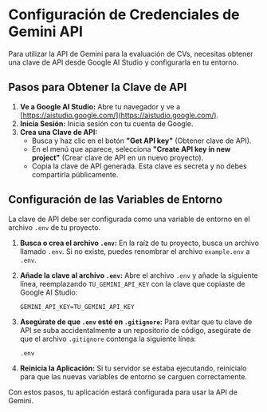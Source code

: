 # Configuración de Credenciales de Gemini API

Para utilizar la API de Gemini para la evaluación de CVs, necesitas obtener una clave de API desde Google AI Studio y configurarla en tu entorno.

## Pasos para Obtener la Clave de API

1.  **Ve a Google AI Studio:** Abre tu navegador y ve a [https://aistudio.google.com/](https://aistudio.google.com/).
2.  **Inicia Sesión:** Inicia sesión con tu cuenta de Google.
3.  **Crea una Clave de API:**
    *   Busca y haz clic en el botón **"Get API key"** (Obtener clave de API).
    *   En el menú que aparece, selecciona **"Create API key in new project"** (Crear clave de API en un nuevo proyecto).
    *   Copia la clave de API generada. Esta clave es secreta y no debes compartirla públicamente.

## Configuración de las Variables de Entorno

La clave de API debe ser configurada como una variable de entorno en el archivo `.env` de tu proyecto.

1.  **Busca o crea el archivo `.env`:** En la raíz de tu proyecto, busca un archivo llamado `.env`. Si no existe, puedes renombrar el archivo `example.env` a `.env`.

2.  **Añade la clave al archivo `.env`:** Abre el archivo `.env` y añade la siguiente línea, reemplazando `TU_GEMINI_API_KEY` con la clave que copiaste de Google AI Studio:

    ```
    GEMINI_API_KEY=TU_GEMINI_API_KEY
    ```

3.  **Asegúrate de que `.env` esté en `.gitignore`:** Para evitar que tu clave de API se suba accidentalmente a un repositorio de código, asegúrate de que el archivo `.gitignore` contenga la siguiente línea:

    ```
    .env
    ```

4.  **Reinicia la Aplicación:** Si tu servidor se estaba ejecutando, reinícialo para que las nuevas variables de entorno se carguen correctamente.

Con estos pasos, tu aplicación estará configurada para usar la API de Gemini.